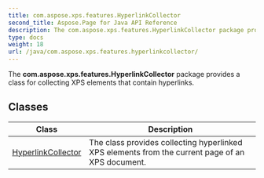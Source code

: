 ```yaml
---
title: com.aspose.xps.features.HyperlinkCollector
second_title: Aspose.Page for Java API Reference
description: The com.aspose.xps.features.HyperlinkCollector package provides a class for collecting XPS elements that contain hyperlinks.
type: docs
weight: 18
url: /java/com.aspose.xps.features.hyperlinkcollector/
---
```


The **com.aspose.xps.features.HyperlinkCollector** package provides a class for collecting XPS elements that contain hyperlinks.


## Classes

| Class | Description |
| --- | --- |
| [HyperlinkCollector](../com.aspose.xps.features.hyperlinkcollector/hyperlinkcollector) | The class provides collecting hyperlinked XPS elements from the current page of an XPS document. |
